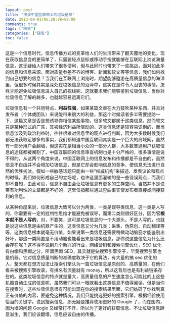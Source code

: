 ```yaml
---
layout: post
title: "浅谈中国互联网上的垃圾信息"
date: 2013-08-01T06:28:08+08:00
comments: true
tags: ["随笔"]
categories: ["随笔"]
toc: false
---
```


这是一个信息时代，信息传播方式的变革给人们的生活带来了翻天覆地的变化，现在获取信息变的更简单了，只需要轻点鼠标或移动手指就能够在互联网上浏览海量信息，这无疑给人们带来了很多便利，但与此同时也带来了一些挑战，面对如此多的信息和信息来源，面对质量参差不齐的博客、新闻和软文等等信息，我们如何找到自己想要的信息？当我们在互联网上浏览时，期望能够遨游在高质量信息的海洋里，但很多时候其实是深处在垃圾信息的沼泽中，这实在是件令人沮丧的事情。怎样才能避免垃圾信息进入自己的视线呢，这就要求我们能够鉴别垃圾信息，当你对垃圾信息了解的越多，也就越容易远离它们。

垃圾信息有一个共同特点，**利益性强**，如果某篇文章在大力鼓吹某种东西，并且对发布者（个体或团队）来说能带来很大的利益，那这个时候读者多半需要提防一下，这篇文章是否是想诱导你相信某些事物，很多软文都属于这类信息。然而软文只是某种形式的广告，其被经济利益所驱动的，这类信息还是较容易识别的，而当信息涉及到政治利益时，往往很难对信息里的观点进行判断，因为大多数时候我们都无法获取足够多的事实，我们都知道中国互联网其实是一个巨大的局域网，虽然有一部分用户会翻墙，但这实在是相当小众的一部分人群，大多数普通用户获取信息的途径都被阉割了，中国互联网的信息审查机制也是十分严格的，很多事情是说不得的，从这两个角度来说，中国互联网上的信息发布和传播都是不自由的，虽然信息不自由并不会增加垃圾信息，但是它却会影响信息的竞争，使信息无法进行自然的优胜劣汰，假如一些敏感话题只能由一些“权威机构”来描述、发表议论和观点的时候，我们如何形成自己的立场呢，也许这里面灌输的是一些错误观点，而我们却不自知，由此可见，信息不自由会让垃圾信息有更多的生存空间。当然并不是说带有功利性的文章都是不好的，这里仅指那些通过歪曲事实使发布者直接或间接获利的信息。

从某种角度来说，垃圾信息大致可以分为两类，一类是误导类信息，这一类是人写的，你需要有一定的批判性思维才能避免被误导，而第二类则很好区分，因为**它根本就不是人写的**，对，不要笑，这可是垃圾信息的一个大源头。不是人写的，也就是说这些信息是由机器产生的，这类信息又分为几类：采集、伪原创、自动翻译等等，这类信息根本就毫无价值，如果说第一类信息还需要稍微动动脑筋才能鉴别出好坏，那这一类简直是不用动脑也能看出来是垃圾信息，那你说这些信息为什么还会存在呢？这不得不说到几个新兴的行业，网络营销和搜索引擎优化，SEO 优化有白帽和黑帽之分，所谓黑帽 SEO，其实就是钻搜索引擎空子，毕竟搜索引擎也是机器，它对信息质量判断的准确度取决于它的算法，有大量的搞 seo 优化的人，整天都在想方设法让搜索引擎认为一篇垃圾信息是原创的、高质量的，在他们看来被搜索引擎收录，有排名有流量就有 money，所以这背后也是有利益链条存在的。这类垃圾信息的特点就是量大，高质量信息的产生速度怎么可能比的上这些机器自动生成的信息呢，虽然我们可以一眼就看出这类信息不值得阅读，但是当你在搜索时，这些垃圾信息很有可能出现在你的搜索结果里面，它们妨碍了你找到真正有价值的内容，要避免这种情况，我们只能挑选更好的搜索引擎，根据经验使用恰当的关键字。说到搜索信息，那无疑是推荐使用更好的 Google 了，而在国内，因为墙的问题 Google 又经常打不开，所以为了更好的获取信息、不让垃圾信息肆意滋生，我们应该翻墙，信息应该自由的传播。

